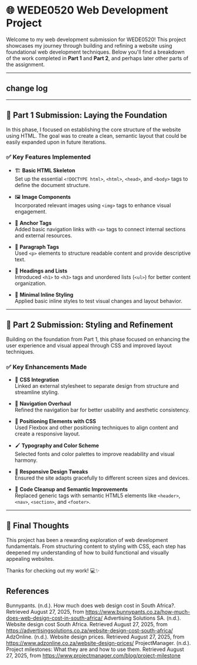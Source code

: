 # 🌐 WEDE0520 Web Development Project

Welcome to my web development submission for WEDE0520! This project showcases my journey through building and refining a website using foundational web development techniques. Below you'll find a breakdown of the work completed in **Part 1** and **Part 2**, and perhaps later other parts of the assignment.

---
## change log
---

## 📁 Part 1 Submission: Laying the Foundation

In this phase, I focused on establishing the core structure of the website using HTML. The goal was to create a clean, semantic layout that could be easily expanded upon in future iterations.

### ✅ Key Features Implemented

- 🏗️ **Basic HTML Skeleton**  
  Set up the essential `<!DOCTYPE html>`, `<html>`, `<head>`, and `<body>` tags to define the document structure.

- 🖼️ **Image Components**  
  Incorporated relevant images using `<img>` tags to enhance visual engagement.

- 🔗 **Anchor Tags**  
  Added basic navigation links with `<a>` tags to connect internal sections and external resources.

- 📝 **Paragraph Tags**  
  Used `<p>` elements to structure readable content and provide descriptive text.

- 📌 **Headings and Lists**  
  Introduced `<h1>` to `<h3>` tags and unordered lists (`<ul>`) for better content organization.

- 🎨 **Minimal Inline Styling**  
  Applied basic inline styles to test visual changes and layout behavior.

---

## 📁 Part 2 Submission: Styling and Refinement

Building on the foundation from Part 1, this phase focused on enhancing the user experience and visual appeal through CSS and improved layout techniques.

### ✅ Key Enhancements Made

- 🎨 **CSS Integration**  
  Linked an external stylesheet to separate design from structure and streamline styling.

- 🧭 **Navigation Overhaul**  
  Refined the navigation bar for better usability and aesthetic consistency.

- 📐 **Positioning Elements with CSS**  
  Used Flexbox and other positioning techniques to align content and create a responsive layout.

- 🖌️ **Typography and Color Scheme**  
  Selected fonts and color palettes to improve readability and visual harmony.

- 📱 **Responsive Design Tweaks**  
  Ensured the site adapts gracefully to different screen sizes and devices.

- 🧹 **Code Cleanup and Semantic Improvements**  
  Replaced generic tags with semantic HTML5 elements like `<header>`, `<nav>`, `<section>`, and `<footer>`.

---

## 🚀 Final Thoughts

This project has been a rewarding exploration of web development fundamentals. From structuring content to styling with CSS, each step has deepened my understanding of how to build functional and visually appealing websites.

Thanks for checking out my work! 💻✨

## References
Bunnypants. (n.d.). How much does web design cost in South Africa?. Retrieved August 27, 2025, from https://www.bunnypants.co.za/how-much-does-web-design-cost-in-south-africa/
Advertising Solutions SA. (n.d.). Website design cost South Africa. Retrieved August 27, 2025, from https://advertisingsolutions.co.za/website-design-cost-south-africa/
AdzOnline. (n.d.). Website design prices. Retrieved August 27, 2025, from https://www.adzonline.co.za/website-design-prices/
ProjectManager. (n.d.). Project milestones: What they are and how to use them. Retrieved August 27, 2025, from https://www.projectmanager.com/blog/project-milestone